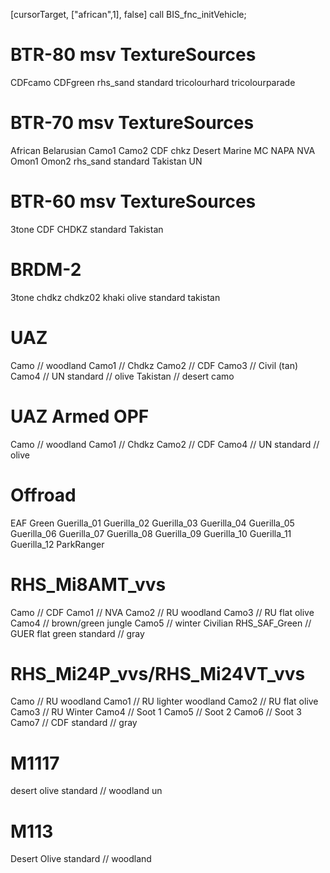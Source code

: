 [cursorTarget, ["african",1], false] call BIS_fnc_initVehicle; 

# BTR-80 msv TextureSources
CDFcamo
CDFgreen
rhs_sand
standard
tricolourhard
tricolourparade

# BTR-70 msv TextureSources
African
Belarusian
Camo1
Camo2
CDF
chkz
Desert
Marine
MC
NAPA
NVA
Omon1
Omon2
rhs_sand
standard
Takistan
UN

# BTR-60 msv TextureSources
3tone
CDF
CHDKZ
standard
Takistan

# BRDM-2
3tone
chdkz
chdkz02
khaki
olive
standard
takistan

# UAZ
Camo // woodland
Camo1 // Chdkz
Camo2 // CDF
Camo3 // Civil (tan)
Camo4 // UN
standard // olive
Takistan // desert camo

# UAZ Armed OPF
Camo // woodland
Camo1 // Chdkz
Camo2 // CDF
Camo4 // UN
standard // olive

# Offroad
EAF
Green
Guerilla_01
Guerilla_02
Guerilla_03
Guerilla_04
Guerilla_05
Guerilla_06
Guerilla_07
Guerilla_08
Guerilla_09
Guerilla_10
Guerilla_11
Guerilla_12
ParkRanger

# RHS_Mi8AMT_vvs
Camo // CDF
Camo1 // NVA
Camo2 // RU woodland
Camo3 // RU flat olive
Camo4 // brown/green jungle
Camo5 // winter
Civilian
RHS_SAF_Green // GUER flat green
standard // gray


# RHS_Mi24P_vvs/RHS_Mi24VT_vvs
Camo // RU woodland
Camo1 // RU lighter woodland
Camo2 // RU flat olive
Camo3 // RU Winter
Camo4 // Soot 1
Camo5 // Soot 2
Camo6 // Soot 3
Camo7 // CDF
standard // gray


# M1117
desert
olive
standard // woodland
un

# M113
Desert
Olive
standard // woodland
